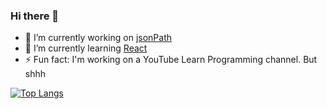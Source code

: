 ### Hi there 👋

- 🔭 I’m currently working on [jsonPath](https://github.com/sylvan0s/jsonPath)
- 🌱 I’m currently learning [React](https://github.com/facebook/react)
- ⚡ Fun fact: I'm working on a YouTube Learn Programming channel. But shhh

[![Top Langs](https://github-readme-stats.vercel.app/api/top-langs/?username=sylvan0s&layout=compact&langs_count=8)](https://github.com/sylvan0s)

